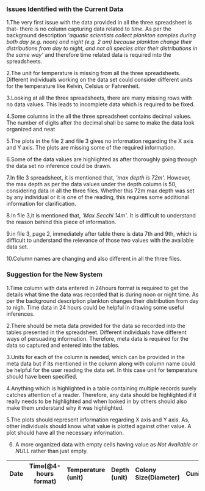 ### Issues Identified with the Current Data

1.The very first issue with the data provided in all the three spreadsheet is that- there is no column capturing data related to *time*. As per the background description *'aquatic scientists collect plankton samples during both day (e.g. noon) and night (e.g. 2 am) because plankton change their distributions from day to night, and not all species alter their distributions in the same way'* and therefore time related data is required into the spreadsheets.

2.The unit for temperature is missing from all the three spreadsheets. Different individuals working on the data set could consider different units for the temperature like Kelvin, Celsius or Fahrenheit.

3.Looking at all the three spreadsheets, there are many missing rows with no data values. This leads to incomplete data which is required to be fixed.

4.Some columns in the all the three spreadsheet contains decimal values. The number of digits after the decimal shall be same to make the data look organized and neat

5.The plots in the file 2 and file 3 gives no information regarding the X axis and Y axis. The plots are missing some of the required information.

6.Some of the data values are highlighted as after thoroughly going through the data set no inference could be drawn. 

7.In file 3 spreadsheet, it is mentioned that, *'max depth is 72m'*. However, the max depth as per the data values under the depth column is 50, considering data in all the three files. Whether this 72m max depth was set by any individual or it is one of the reading, this requires some additional information for clarification.

8.In file 3,it is mentioned that, *'Max Secchi 14m'*. It is difficult to understand the reason behind this piece of information.

9.in file 3, page 2, immediately after table there is data 7th and 9th, which is difficult to understand the relevance of those two values with the available data set.

10.Column names are changing and also different in all the three files.


### Suggestion for the New System

1.Time column with data entered in 24hours format is required to get the details what time the data was recorded that is during noon or night time. As per the background description plankton changes their distribution from day to nigh. Time data in 24 hours could be helpful in drawing some useful inferences.

2.There should be meta data provided for the data so recorded into the tables presented in the spreadsheet. Different individuals have different ways of persuading information. Therefore, meta data is required for the data so captured and entered into the tables. 

3.Units for each of the column is needed, which can be provided in the meta data but if its mentioned in the column along with column name could be helpful for the user reading the data set. In this case unit for temperature should have been specified.

4.Anything which is highlighted in a table containing multiple records surely catches attention of a reader. Therefore, any data should be highlighted if it really needs to be highlighted and when looked in by others should also make them understand why it was highlighted.

5.The plots should represent information regarding X axis and Y axis. As, other individuals should know what value is plotted against other value. A plot should have all the necessary information.

6. A more organized data with empty cells having value as *Not Available or NULL* rather than just empty.


| Date| Time(@4-hours format)| Temperature (unit)| Depth (unit)  	| Colony Size(Diameter) 	| Cuni 	| Chippo	| Chlorophyll	|
|------	|----------------	|:-----	|:-------	|:----------------------	|:------------	|:------------------	|:-------------	|
